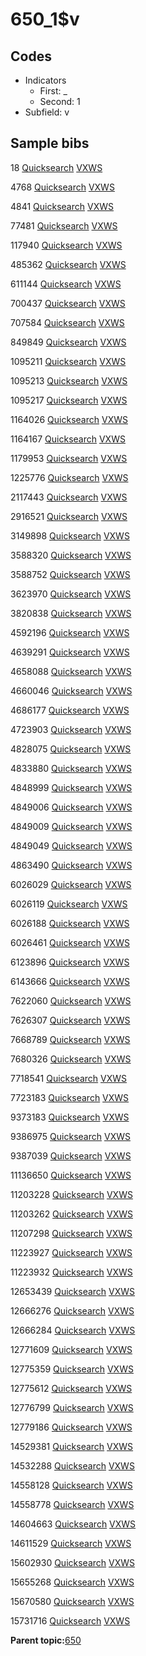 # 650\_1$v

## Codes

-   Indicators
    -   First: \_
    -   Second: 1
-   Subfield: v

## Sample bibs

18 [Quicksearch](https://search.library.yale.edu/catalog/18) [VXWS](http://prodorbis.library.yale.edu:7014/vxws/GetHoldingsService?bibId=18)

4768 [Quicksearch](https://search.library.yale.edu/catalog/4768) [VXWS](http://prodorbis.library.yale.edu:7014/vxws/GetHoldingsService?bibId=4768)

4841 [Quicksearch](https://search.library.yale.edu/catalog/4841) [VXWS](http://prodorbis.library.yale.edu:7014/vxws/GetHoldingsService?bibId=4841)

77481 [Quicksearch](https://search.library.yale.edu/catalog/77481) [VXWS](http://prodorbis.library.yale.edu:7014/vxws/GetHoldingsService?bibId=77481)

117940 [Quicksearch](https://search.library.yale.edu/catalog/117940) [VXWS](http://prodorbis.library.yale.edu:7014/vxws/GetHoldingsService?bibId=117940)

485362 [Quicksearch](https://search.library.yale.edu/catalog/485362) [VXWS](http://prodorbis.library.yale.edu:7014/vxws/GetHoldingsService?bibId=485362)

611144 [Quicksearch](https://search.library.yale.edu/catalog/611144) [VXWS](http://prodorbis.library.yale.edu:7014/vxws/GetHoldingsService?bibId=611144)

700437 [Quicksearch](https://search.library.yale.edu/catalog/700437) [VXWS](http://prodorbis.library.yale.edu:7014/vxws/GetHoldingsService?bibId=700437)

707584 [Quicksearch](https://search.library.yale.edu/catalog/707584) [VXWS](http://prodorbis.library.yale.edu:7014/vxws/GetHoldingsService?bibId=707584)

849849 [Quicksearch](https://search.library.yale.edu/catalog/849849) [VXWS](http://prodorbis.library.yale.edu:7014/vxws/GetHoldingsService?bibId=849849)

1095211 [Quicksearch](https://search.library.yale.edu/catalog/1095211) [VXWS](http://prodorbis.library.yale.edu:7014/vxws/GetHoldingsService?bibId=1095211)

1095213 [Quicksearch](https://search.library.yale.edu/catalog/1095213) [VXWS](http://prodorbis.library.yale.edu:7014/vxws/GetHoldingsService?bibId=1095213)

1095217 [Quicksearch](https://search.library.yale.edu/catalog/1095217) [VXWS](http://prodorbis.library.yale.edu:7014/vxws/GetHoldingsService?bibId=1095217)

1164026 [Quicksearch](https://search.library.yale.edu/catalog/1164026) [VXWS](http://prodorbis.library.yale.edu:7014/vxws/GetHoldingsService?bibId=1164026)

1164167 [Quicksearch](https://search.library.yale.edu/catalog/1164167) [VXWS](http://prodorbis.library.yale.edu:7014/vxws/GetHoldingsService?bibId=1164167)

1179953 [Quicksearch](https://search.library.yale.edu/catalog/1179953) [VXWS](http://prodorbis.library.yale.edu:7014/vxws/GetHoldingsService?bibId=1179953)

1225776 [Quicksearch](https://search.library.yale.edu/catalog/1225776) [VXWS](http://prodorbis.library.yale.edu:7014/vxws/GetHoldingsService?bibId=1225776)

2117443 [Quicksearch](https://search.library.yale.edu/catalog/2117443) [VXWS](http://prodorbis.library.yale.edu:7014/vxws/GetHoldingsService?bibId=2117443)

2916521 [Quicksearch](https://search.library.yale.edu/catalog/2916521) [VXWS](http://prodorbis.library.yale.edu:7014/vxws/GetHoldingsService?bibId=2916521)

3149898 [Quicksearch](https://search.library.yale.edu/catalog/3149898) [VXWS](http://prodorbis.library.yale.edu:7014/vxws/GetHoldingsService?bibId=3149898)

3588320 [Quicksearch](https://search.library.yale.edu/catalog/3588320) [VXWS](http://prodorbis.library.yale.edu:7014/vxws/GetHoldingsService?bibId=3588320)

3588752 [Quicksearch](https://search.library.yale.edu/catalog/3588752) [VXWS](http://prodorbis.library.yale.edu:7014/vxws/GetHoldingsService?bibId=3588752)

3623970 [Quicksearch](https://search.library.yale.edu/catalog/3623970) [VXWS](http://prodorbis.library.yale.edu:7014/vxws/GetHoldingsService?bibId=3623970)

3820838 [Quicksearch](https://search.library.yale.edu/catalog/3820838) [VXWS](http://prodorbis.library.yale.edu:7014/vxws/GetHoldingsService?bibId=3820838)

4592196 [Quicksearch](https://search.library.yale.edu/catalog/4592196) [VXWS](http://prodorbis.library.yale.edu:7014/vxws/GetHoldingsService?bibId=4592196)

4639291 [Quicksearch](https://search.library.yale.edu/catalog/4639291) [VXWS](http://prodorbis.library.yale.edu:7014/vxws/GetHoldingsService?bibId=4639291)

4658088 [Quicksearch](https://search.library.yale.edu/catalog/4658088) [VXWS](http://prodorbis.library.yale.edu:7014/vxws/GetHoldingsService?bibId=4658088)

4660046 [Quicksearch](https://search.library.yale.edu/catalog/4660046) [VXWS](http://prodorbis.library.yale.edu:7014/vxws/GetHoldingsService?bibId=4660046)

4686177 [Quicksearch](https://search.library.yale.edu/catalog/4686177) [VXWS](http://prodorbis.library.yale.edu:7014/vxws/GetHoldingsService?bibId=4686177)

4723903 [Quicksearch](https://search.library.yale.edu/catalog/4723903) [VXWS](http://prodorbis.library.yale.edu:7014/vxws/GetHoldingsService?bibId=4723903)

4828075 [Quicksearch](https://search.library.yale.edu/catalog/4828075) [VXWS](http://prodorbis.library.yale.edu:7014/vxws/GetHoldingsService?bibId=4828075)

4833880 [Quicksearch](https://search.library.yale.edu/catalog/4833880) [VXWS](http://prodorbis.library.yale.edu:7014/vxws/GetHoldingsService?bibId=4833880)

4848999 [Quicksearch](https://search.library.yale.edu/catalog/4848999) [VXWS](http://prodorbis.library.yale.edu:7014/vxws/GetHoldingsService?bibId=4848999)

4849006 [Quicksearch](https://search.library.yale.edu/catalog/4849006) [VXWS](http://prodorbis.library.yale.edu:7014/vxws/GetHoldingsService?bibId=4849006)

4849009 [Quicksearch](https://search.library.yale.edu/catalog/4849009) [VXWS](http://prodorbis.library.yale.edu:7014/vxws/GetHoldingsService?bibId=4849009)

4849049 [Quicksearch](https://search.library.yale.edu/catalog/4849049) [VXWS](http://prodorbis.library.yale.edu:7014/vxws/GetHoldingsService?bibId=4849049)

4863490 [Quicksearch](https://search.library.yale.edu/catalog/4863490) [VXWS](http://prodorbis.library.yale.edu:7014/vxws/GetHoldingsService?bibId=4863490)

6026029 [Quicksearch](https://search.library.yale.edu/catalog/6026029) [VXWS](http://prodorbis.library.yale.edu:7014/vxws/GetHoldingsService?bibId=6026029)

6026119 [Quicksearch](https://search.library.yale.edu/catalog/6026119) [VXWS](http://prodorbis.library.yale.edu:7014/vxws/GetHoldingsService?bibId=6026119)

6026188 [Quicksearch](https://search.library.yale.edu/catalog/6026188) [VXWS](http://prodorbis.library.yale.edu:7014/vxws/GetHoldingsService?bibId=6026188)

6026461 [Quicksearch](https://search.library.yale.edu/catalog/6026461) [VXWS](http://prodorbis.library.yale.edu:7014/vxws/GetHoldingsService?bibId=6026461)

6123896 [Quicksearch](https://search.library.yale.edu/catalog/6123896) [VXWS](http://prodorbis.library.yale.edu:7014/vxws/GetHoldingsService?bibId=6123896)

6143666 [Quicksearch](https://search.library.yale.edu/catalog/6143666) [VXWS](http://prodorbis.library.yale.edu:7014/vxws/GetHoldingsService?bibId=6143666)

7622060 [Quicksearch](https://search.library.yale.edu/catalog/7622060) [VXWS](http://prodorbis.library.yale.edu:7014/vxws/GetHoldingsService?bibId=7622060)

7626307 [Quicksearch](https://search.library.yale.edu/catalog/7626307) [VXWS](http://prodorbis.library.yale.edu:7014/vxws/GetHoldingsService?bibId=7626307)

7668789 [Quicksearch](https://search.library.yale.edu/catalog/7668789) [VXWS](http://prodorbis.library.yale.edu:7014/vxws/GetHoldingsService?bibId=7668789)

7680326 [Quicksearch](https://search.library.yale.edu/catalog/7680326) [VXWS](http://prodorbis.library.yale.edu:7014/vxws/GetHoldingsService?bibId=7680326)

7718541 [Quicksearch](https://search.library.yale.edu/catalog/7718541) [VXWS](http://prodorbis.library.yale.edu:7014/vxws/GetHoldingsService?bibId=7718541)

7723183 [Quicksearch](https://search.library.yale.edu/catalog/7723183) [VXWS](http://prodorbis.library.yale.edu:7014/vxws/GetHoldingsService?bibId=7723183)

9373183 [Quicksearch](https://search.library.yale.edu/catalog/9373183) [VXWS](http://prodorbis.library.yale.edu:7014/vxws/GetHoldingsService?bibId=9373183)

9386975 [Quicksearch](https://search.library.yale.edu/catalog/9386975) [VXWS](http://prodorbis.library.yale.edu:7014/vxws/GetHoldingsService?bibId=9386975)

9387039 [Quicksearch](https://search.library.yale.edu/catalog/9387039) [VXWS](http://prodorbis.library.yale.edu:7014/vxws/GetHoldingsService?bibId=9387039)

11136650 [Quicksearch](https://search.library.yale.edu/catalog/11136650) [VXWS](http://prodorbis.library.yale.edu:7014/vxws/GetHoldingsService?bibId=11136650)

11203228 [Quicksearch](https://search.library.yale.edu/catalog/11203228) [VXWS](http://prodorbis.library.yale.edu:7014/vxws/GetHoldingsService?bibId=11203228)

11203262 [Quicksearch](https://search.library.yale.edu/catalog/11203262) [VXWS](http://prodorbis.library.yale.edu:7014/vxws/GetHoldingsService?bibId=11203262)

11207298 [Quicksearch](https://search.library.yale.edu/catalog/11207298) [VXWS](http://prodorbis.library.yale.edu:7014/vxws/GetHoldingsService?bibId=11207298)

11223927 [Quicksearch](https://search.library.yale.edu/catalog/11223927) [VXWS](http://prodorbis.library.yale.edu:7014/vxws/GetHoldingsService?bibId=11223927)

11223932 [Quicksearch](https://search.library.yale.edu/catalog/11223932) [VXWS](http://prodorbis.library.yale.edu:7014/vxws/GetHoldingsService?bibId=11223932)

12653439 [Quicksearch](https://search.library.yale.edu/catalog/12653439) [VXWS](http://prodorbis.library.yale.edu:7014/vxws/GetHoldingsService?bibId=12653439)

12666276 [Quicksearch](https://search.library.yale.edu/catalog/12666276) [VXWS](http://prodorbis.library.yale.edu:7014/vxws/GetHoldingsService?bibId=12666276)

12666284 [Quicksearch](https://search.library.yale.edu/catalog/12666284) [VXWS](http://prodorbis.library.yale.edu:7014/vxws/GetHoldingsService?bibId=12666284)

12771609 [Quicksearch](https://search.library.yale.edu/catalog/12771609) [VXWS](http://prodorbis.library.yale.edu:7014/vxws/GetHoldingsService?bibId=12771609)

12775359 [Quicksearch](https://search.library.yale.edu/catalog/12775359) [VXWS](http://prodorbis.library.yale.edu:7014/vxws/GetHoldingsService?bibId=12775359)

12775612 [Quicksearch](https://search.library.yale.edu/catalog/12775612) [VXWS](http://prodorbis.library.yale.edu:7014/vxws/GetHoldingsService?bibId=12775612)

12776799 [Quicksearch](https://search.library.yale.edu/catalog/12776799) [VXWS](http://prodorbis.library.yale.edu:7014/vxws/GetHoldingsService?bibId=12776799)

12779186 [Quicksearch](https://search.library.yale.edu/catalog/12779186) [VXWS](http://prodorbis.library.yale.edu:7014/vxws/GetHoldingsService?bibId=12779186)

14529381 [Quicksearch](https://search.library.yale.edu/catalog/14529381) [VXWS](http://prodorbis.library.yale.edu:7014/vxws/GetHoldingsService?bibId=14529381)

14532288 [Quicksearch](https://search.library.yale.edu/catalog/14532288) [VXWS](http://prodorbis.library.yale.edu:7014/vxws/GetHoldingsService?bibId=14532288)

14558128 [Quicksearch](https://search.library.yale.edu/catalog/14558128) [VXWS](http://prodorbis.library.yale.edu:7014/vxws/GetHoldingsService?bibId=14558128)

14558778 [Quicksearch](https://search.library.yale.edu/catalog/14558778) [VXWS](http://prodorbis.library.yale.edu:7014/vxws/GetHoldingsService?bibId=14558778)

14604663 [Quicksearch](https://search.library.yale.edu/catalog/14604663) [VXWS](http://prodorbis.library.yale.edu:7014/vxws/GetHoldingsService?bibId=14604663)

14611529 [Quicksearch](https://search.library.yale.edu/catalog/14611529) [VXWS](http://prodorbis.library.yale.edu:7014/vxws/GetHoldingsService?bibId=14611529)

15602930 [Quicksearch](https://search.library.yale.edu/catalog/15602930) [VXWS](http://prodorbis.library.yale.edu:7014/vxws/GetHoldingsService?bibId=15602930)

15655268 [Quicksearch](https://search.library.yale.edu/catalog/15655268) [VXWS](http://prodorbis.library.yale.edu:7014/vxws/GetHoldingsService?bibId=15655268)

15670580 [Quicksearch](https://search.library.yale.edu/catalog/15670580) [VXWS](http://prodorbis.library.yale.edu:7014/vxws/GetHoldingsService?bibId=15670580)

15731716 [Quicksearch](https://search.library.yale.edu/catalog/15731716) [VXWS](http://prodorbis.library.yale.edu:7014/vxws/GetHoldingsService?bibId=15731716)

**Parent topic:**[650](../../tags/650/650.md)

